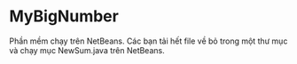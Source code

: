 # MyBigNumber
Phần mềm chạy trên NetBeans. 
Các bạn tải hết file về bỏ trong một thư mục và chạy mục NewSum.java trên NetBeans.
